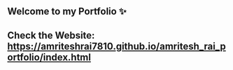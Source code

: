 ## Welcome to my Portfolio ✨

## Check the Website: https://amriteshrai7810.github.io/amritesh_rai_portfolio/index.html
